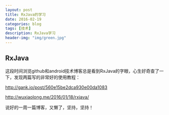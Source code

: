 ```yaml
---
layout: post
title: RxJava的学习
date: 2016-02-19
categories: blog
tags: [技术]
description: RxJava学习
header-img: "img/green.jpg"
---
```


## RxJava

这段时间浏览github和android技术博客总是看到RxJava的字眼，心生好奇查了一下，发现两篇写的非常好的使用教程：

<http://gank.io/post/560e15be2dca930e00da1083>

<http://wuxiaolong.me/2016/01/18/rxjava/>

说好的一周一篇博客，又懒了，坚持，坚持！